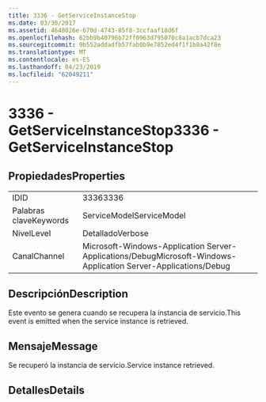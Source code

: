 ```yaml
---
title: 3336 - GetServiceInstanceStop
ms.date: 03/30/2017
ms.assetid: 4648026e-670d-4743-85f8-3ccfaaf18d6f
ms.openlocfilehash: 62bb9b40796b72ff0963d795070c8a1acb7dca23
ms.sourcegitcommit: 9b552addadfb57fab0b9e7852ed4f1f1b8a42f8e
ms.translationtype: MT
ms.contentlocale: es-ES
ms.lasthandoff: 04/23/2019
ms.locfileid: "62049211"
---
```

# <a name="3336---getserviceinstancestop"></a><span data-ttu-id="c6f5e-102">3336 - GetServiceInstanceStop</span><span class="sxs-lookup"><span data-stu-id="c6f5e-102">3336 - GetServiceInstanceStop</span></span>
## <a name="properties"></a><span data-ttu-id="c6f5e-103">Propiedades</span><span class="sxs-lookup"><span data-stu-id="c6f5e-103">Properties</span></span>  
  
|||  
|-|-|  
|<span data-ttu-id="c6f5e-104">ID</span><span class="sxs-lookup"><span data-stu-id="c6f5e-104">ID</span></span>|<span data-ttu-id="c6f5e-105">3336</span><span class="sxs-lookup"><span data-stu-id="c6f5e-105">3336</span></span>|  
|<span data-ttu-id="c6f5e-106">Palabras clave</span><span class="sxs-lookup"><span data-stu-id="c6f5e-106">Keywords</span></span>|<span data-ttu-id="c6f5e-107">ServiceModel</span><span class="sxs-lookup"><span data-stu-id="c6f5e-107">ServiceModel</span></span>|  
|<span data-ttu-id="c6f5e-108">Nivel</span><span class="sxs-lookup"><span data-stu-id="c6f5e-108">Level</span></span>|<span data-ttu-id="c6f5e-109">Detallado</span><span class="sxs-lookup"><span data-stu-id="c6f5e-109">Verbose</span></span>|  
|<span data-ttu-id="c6f5e-110">Canal</span><span class="sxs-lookup"><span data-stu-id="c6f5e-110">Channel</span></span>|<span data-ttu-id="c6f5e-111">Microsoft-Windows-Application Server-Applications/Debug</span><span class="sxs-lookup"><span data-stu-id="c6f5e-111">Microsoft-Windows-Application Server-Applications/Debug</span></span>|  
  
## <a name="description"></a><span data-ttu-id="c6f5e-112">Descripción</span><span class="sxs-lookup"><span data-stu-id="c6f5e-112">Description</span></span>  
 <span data-ttu-id="c6f5e-113">Este evento se genera cuando se recupera la instancia de servicio.</span><span class="sxs-lookup"><span data-stu-id="c6f5e-113">This event is emitted when the service instance is retrieved.</span></span>  
  
## <a name="message"></a><span data-ttu-id="c6f5e-114">Mensaje</span><span class="sxs-lookup"><span data-stu-id="c6f5e-114">Message</span></span>  
 <span data-ttu-id="c6f5e-115">Se recuperó la instancia de servicio.</span><span class="sxs-lookup"><span data-stu-id="c6f5e-115">Service instance retrieved.</span></span>  
  
## <a name="details"></a><span data-ttu-id="c6f5e-116">Detalles</span><span class="sxs-lookup"><span data-stu-id="c6f5e-116">Details</span></span>
